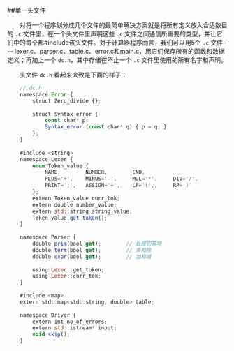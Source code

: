 ##单一头文件

&emsp;&emsp;对将一个程序划分成几个文件的最简单解决方案就是将所有定义放入合适数目的 `.c` 文件里，在一个头文件里声明这些 `.c` 文件之间通信所需要的类型，并让它们中的每个都#include该头文件。对于计算器程序而言，我们可以用5个 `.c` 文件 --- lexer.c、parser.c、table.c、error.c和main.c，用它们保存所有的函数和数据定义；再加上一个 `dc.h`，其中存储在不止一个 `.c` 文件里使用的所有名字和声明。

&emsp;&emsp;头文件 `dc.h` 看起来大致是下面的样子：

```javascript
    // dc.h:
    namespace Error {
        struct Zero_divide {};
        
        struct Syntax_error {
            const char* p;
            Syntax_error (const char* q) { p = q; }
        };
    }
    
    #include <string>
    namespace Lexer {
        enum Token_value {
            NAME,        NUMBER,        END,
            PLUS='+',    MINUS='-',     MUL='*',     DIV='/',
            PRINT=';',   ASSIGN='=',    LP='(',,     RP=')'
        };
        extern Token_value curr_tok;
        extern double number_value;
        extern std::string string_value;
        Token_value get_token();
    }
    
    namespace Parser {
        double prim(bool get);        // 处理初等项
        double term(bool get);        // 乘和除
        double expr(bool get);        // 加和减
        
        using Lexer::get_token;
        using Lexer::curr_tok;
    }
    
    #include <map>
    extern std::map<std::string, double> table;
    
    namespace Driver {
        extern int no_of_errors;
        extern std::istream* input;
        void skip();
    }
```